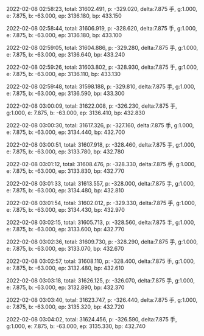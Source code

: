 2022-02-08 02:58:23, total: 31602.491, p: -329.020, delta:7.875 手, g:1.000, e: 7.875, b: -63.000, ep: 3136.180, bp: 433.150

2022-02-08 02:58:44, total: 31606.919, p: -328.620, delta:7.875 手, g:1.000, e: 7.875, b: -63.000, ep: 3136.180, bp: 433.100

2022-02-08 02:59:05, total: 31604.886, p: -329.280, delta:7.875 手, g:1.000, e: 7.875, b: -63.000, ep: 3136.640, bp: 433.240

2022-02-08 02:59:26, total: 31603.802, p: -328.930, delta:7.875 手, g:1.000, e: 7.875, b: -63.000, ep: 3136.110, bp: 433.130

2022-02-08 02:59:48, total: 31598.188, p: -329.810, delta:7.875 手, g:1.000, e: 7.875, b: -63.000, ep: 3136.590, bp: 433.300

2022-02-08 03:00:09, total: 31622.008, p: -326.230, delta:7.875 手, g:1.000, e: 7.875, b: -63.000, ep: 3136.410, bp: 432.830

2022-02-08 03:00:30, total: 31617.326, p: -327.160, delta:7.875 手, g:1.000, e: 7.875, b: -63.000, ep: 3134.440, bp: 432.700

2022-02-08 03:00:51, total: 31607.918, p: -328.460, delta:7.875 手, g:1.000, e: 7.875, b: -63.000, ep: 3133.780, bp: 432.780

2022-02-08 03:01:12, total: 31608.476, p: -328.330, delta:7.875 手, g:1.000, e: 7.875, b: -63.000, ep: 3133.830, bp: 432.770

2022-02-08 03:01:33, total: 31613.557, p: -328.000, delta:7.875 手, g:1.000, e: 7.875, b: -63.000, ep: 3134.480, bp: 432.810

2022-02-08 03:01:54, total: 31602.012, p: -329.330, delta:7.875 手, g:1.000, e: 7.875, b: -63.000, ep: 3134.430, bp: 432.970

2022-02-08 03:02:15, total: 31605.713, p: -328.560, delta:7.875 手, g:1.000, e: 7.875, b: -63.000, ep: 3133.600, bp: 432.770

2022-02-08 03:02:36, total: 31609.730, p: -328.290, delta:7.875 手, g:1.000, e: 7.875, b: -63.000, ep: 3133.070, bp: 432.670

2022-02-08 03:02:57, total: 31608.110, p: -328.400, delta:7.875 手, g:1.000, e: 7.875, b: -63.000, ep: 3132.480, bp: 432.610

2022-02-08 03:03:18, total: 31626.125, p: -326.070, delta:7.875 手, g:1.000, e: 7.875, b: -63.000, ep: 3132.890, bp: 432.370

2022-02-08 03:03:40, total: 31623.747, p: -326.440, delta:7.875 手, g:1.000, e: 7.875, b: -63.000, ep: 3135.320, bp: 432.720

2022-02-08 03:04:02, total: 31624.456, p: -326.590, delta:7.875 手, g:1.000, e: 7.875, b: -63.000, ep: 3135.330, bp: 432.740